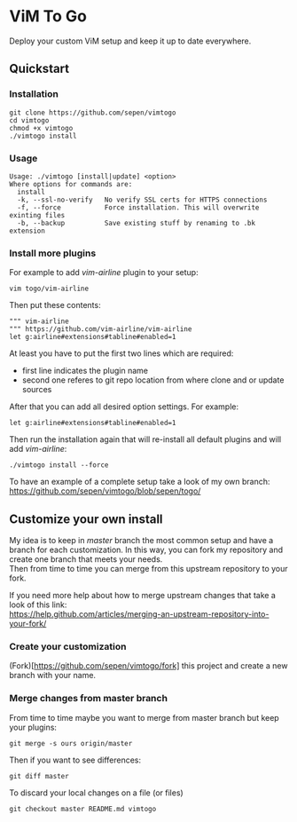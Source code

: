# ViM To Go

Deploy your custom ViM setup and keep it up to date everywhere.


## Quickstart

### Installation
```
git clone https://github.com/sepen/vimtogo
cd vimtogo
chmod +x vimtogo
./vimtogo install
```

### Usage
```
Usage: ./vimtogo [install|update] <option>
Where options for commands are:
  install
  -k, --ssl-no-verify   No verify SSL certs for HTTPS connections
  -f, --force           Force installation. This will overwrite exinting files
  -b, --backup          Save existing stuff by renaming to .bk extension
```

### Install more plugins

For example to add _vim-airline_ plugin to your setup:
```
vim togo/vim-airline
```
Then put these contents:
```
""" vim-airline
""" https://github.com/vim-airline/vim-airline
let g:airline#extensions#tabline#enabled=1
```
At least you have to put the first two lines which are required:
* first line indicates the plugin name
* second one referes to git repo location from where clone and or update sources

After that you can add all desired option settings. For example:
```
let g:airline#extensions#tabline#enabled=1
```

Then run the installation again that will re-install all default plugins and will add _vim-airline_:
```
./vimtogo install --force
```

To have an example of a complete setup take a look of my own branch:  
<https://github.com/sepen/vimtogo/blob/sepen/togo/>

## Customize your own install

My idea is to keep in _master_ branch the most common setup and have a branch for each customization.
In this way, you can fork my repository and create one branch that meets your needs.  
Then from time to time you can merge from this upstream repository to your fork.  
  
If you need more help about how to merge upstream changes that take a look of this link:  
<https://help.github.com/articles/merging-an-upstream-repository-into-your-fork/>

### Create your customization

(Fork)[https://github.com/sepen/vimtogo/fork] this project and create a new branch with your name.

### Merge changes from master branch

From time to time maybe you want to merge from master branch but keep your plugins:
```
git merge -s ours origin/master
```

Then if you want to see differences:
```
git diff master
```

To discard your local changes on a file (or files)
```
git checkout master README.md vimtogo
```

